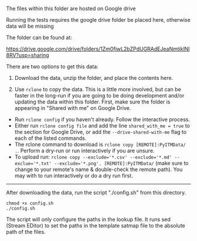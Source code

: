 The files within this folder are hosted on Google drive

Running the tests requires the google drive folder be placed here, otherwise data will 
be missing

The folder can be found at:

https://drive.google.com/drive/folders/1Zm0fjwL2bZPdUGRAdEJeaNmtiklNI8RV?usp=sharing


There are two options to get this data:

1. Download the data, unzip the folder, and place the contents here.

2. Use `rclone` to copy the data. This is a little more involved, but can be faster in
the long-run if you are going to be doing development and/or updating the data within
this folder. First, make sure the folder is appearing in "Shared with me" on Google Drive.
  - Run `rclone config` if you haven't already. Follow the interactive process.
  - Either run `rclone config file` and add the line `shared_with_me = true` to the 
    section for Google Drive, or add the `--drive-shared-with-me` flag to each of the
    listed commands.
  - The rclone command to download is `rclone copy [REMOTE]:PyITMData/ .`. Perform a
    dry-run or run interactively if you are unsure.
  - To upload run:
    `rclone copy --exclude='*.csv' --exclude='*.md' --exclue='*.txt' --exclude='*.png'. [REMOTE]:PyITMData/`
    (make sure to change to your remote's name & double-check the remote path). You may with to run 
    interactively or do a dry run first.


--------------------

After downloading the data, run the script "./config.sh" from this directory.

```shell
chmod +x config.sh
./config.sh
```

The script will only configure the paths in the lookup file. It runs sed (Stream EDitor)
to set the paths in the template satmap file to the absolute path of the files.

